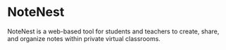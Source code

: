 # NoteNest
NoteNest is a web-based tool for students and teachers to create, share, and organize notes within private virtual classrooms.
